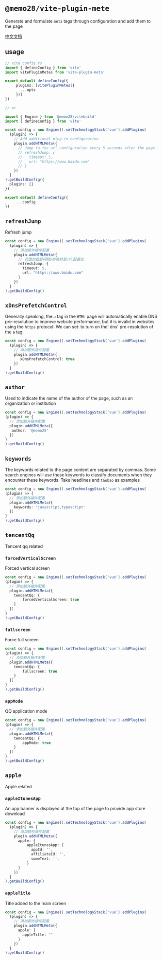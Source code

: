 # `@memo28/vite-plugin-mete`

Generate and formulate `meta` tags through configuration and add them to the page

[中文文档](packages/vite-plugin-meta/README_CN.md)

## usage

```ts
// vite.config.ts
import { defineConfig } from 'vite'
import vitePluginMetes from 'vite-plugin-meta'

export default defineConfig({
     plugins: [vitePluginMetes({
       ...opts
     })]
})

// or

import { Engine } from '@memo28/vitebuild'
import { defineConfig } from 'vite'

const config = new Engine().setTechnologyStack('vue').addPlugins(
  (plugin) => {
    // Add additional plug-in configuration
    plugin.addHTMLMeta({
      // Jump to the url configuration every 5 seconds after the page is loaded
      // refreshJump: {
      //   timeout: 5,
      //   url: "https://www.baidu.com"
      // }
    })
  }
).getBuildConfig({
  plugins: []
})

export default defineConfig({
     ...config
})
```

## `refreshJump`

  Refresh jump

```ts
const config = new Engine().setTechnologyStack('vue').addPlugins(
  (plugin) => {
    // 添加额外插件配置
    plugin.addHTMLMeta({
      // 页面加载后间隔5秒跳转至url配置处
      refreshJump: {
        timeout: 5,
        url: "https://www.baidu.com"
      }
    })
  }
).getBuildConfig()
```

## `xDnsPrefetchControl`
  
 Generally speaking, the `a` tag in the `HTML` page will automatically enable DNS pre-resolution to improve website performance, but it is invalid in websites using the `https` protocol. We can set: to turn on the' dns' pre-resolution of the `a` tag

```ts
const config = new Engine().setTechnologyStack('vue').addPlugins(
  (plugin) => {
    // 添加额外插件配置
    plugin.addHTMLMeta({
       xDnsPrefetchControl: true
    })
  }
).getBuildConfig()
```

## `author`

  Used to indicate the name of the author of the page, such as an organization or institution

  ```ts
const config = new Engine().setTechnologyStack('vue').addPlugins(
  (plugin) => {
    // 添加额外插件配置
    plugin.addHTMLMeta({
     author: '@memo28'
    })
  }
).getBuildConfig()
  ```

## `keywords`

  The keywords related to the page content are separated by commas. Some search engines will use these keywords to classify documents when they encounter these keywords. Take headlines and `taobao` as examples

  ```ts
const config = new Engine().setTechnologyStack('vue').addPlugins(
  (plugin) => {
    // 添加额外插件配置
    plugin.addHTMLMeta({
      keywords: 'javascript,typescript'
    })
  }
).getBuildConfig()
  ```

## `tencentQq`

  Tencent qq related

### `forcedVerticalScreen`

  Forced vertical screen

  ```ts
const config = new Engine().setTechnologyStack('vue').addPlugins(
  (plugin) => {
    // 添加额外插件配置
    plugin.addHTMLMeta({
      tencentQq: {
          forcedVerticalScreen: true
      }
    })
  }
).getBuildConfig()
  ```

### `fullscreen`

  Force full screen

  ```ts
const config = new Engine().setTechnologyStack('vue').addPlugins(
  (plugin) => {
    // 添加额外插件配置
    plugin.addHTMLMeta({
      tencentQq: {
          fullscreen: true
      }
    })
  }
).getBuildConfig()
  ```

### `appMode`

  QQ application mode

  ```ts
const config = new Engine().setTechnologyStack('vue').addPlugins(
  (plugin) => {
    // 添加额外插件配置
    plugin.addHTMLMeta({
      tencentQq: {
          appMode: true
      }
    })
  }
).getBuildConfig()
  ```

## `apple`

  Apple related

### `appleItunesApp`

 An app banner is displayed at the top of the page to provide app store download

```ts
const config = new Engine().setTechnologyStack('vue').addPlugins(
  (plugin) => {
    // 添加额外插件配置
    plugin.addHTMLMeta({
      apple: {
          appleItunesApp: {
            appId: '',
            affiliateId: '',
            someText: '',
          }
      }
    })
  }
).getBuildConfig()
```

### `appleTitle`

 Title added to the main screen

```ts
const config = new Engine().setTechnologyStack('vue').addPlugins(
  (plugin) => {
    // 添加额外插件配置
    plugin.addHTMLMeta({
      apple: {
        appleTitle: ""
      }
    })
  }
).getBuildConfig()
```
